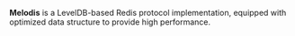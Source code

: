 **Melodis** is a LevelDB-based Redis protocol implementation, equipped with optimized data structure to provide high performance.
